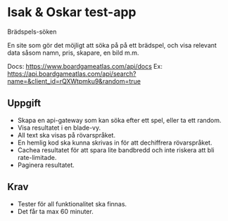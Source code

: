# Isak & Oskar test-app

Brädspels-söken

En site som gör det möjligt att söka på på ett brädspel, och visa relevant data såsom namn, pris, skapare, en bild m.m.

Docs: https://www.boardgameatlas.com/api/docs
Ex: https://api.boardgameatlas.com/api/search?name=&client_id=rQXWtpmku9&random=true

## Uppgift

* Skapa en api-gateway som kan söka efter ett spel, eller ta ett random.
* Visa resultatet i en blade-vy.
* All text ska visas på rövarspråket.
* En hemlig kod ska kunna skrivas in för att dechiffrera rövarspråket.
* Cachea resultatet för att spara lite bandbredd och inte riskera att bli rate-limitade.
* Paginera resultatet.

## Krav

* Tester för all funktionalitet ska finnas.
* Det får ta max 60 minuter.
